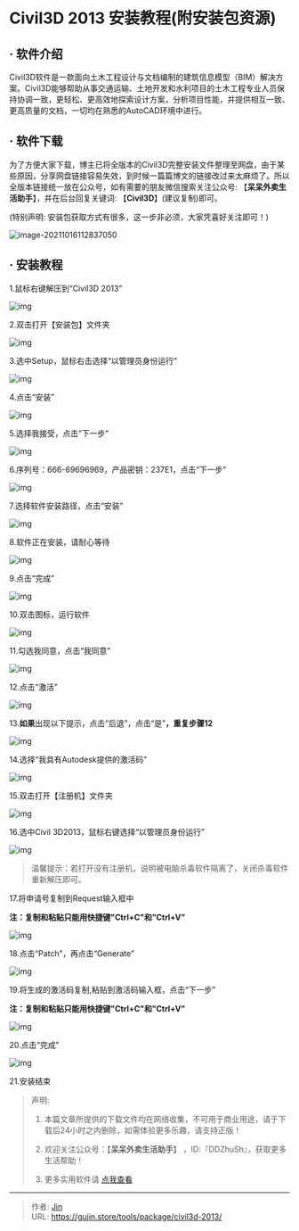 # Civil3D 2013 安装教程(附安装包资源)


## · 软件介绍
Civil3D软件是一款面向土木工程设计与文档编制的建筑信息模型（BIM）解决方案。Civil3D能够帮助从事交通运输、土地开发和水利项目的土木工程专业人员保持协调一致，更轻松、更高效地探索设计方案，分析项目性能，并提供相互一致、更高质量的文档，一切均在熟悉的AutoCAD环境中进行。

## · 软件下载
为了方便大家下载，博主已将全版本的Civil3D完整安装文件整理至网盘，由于某些原因，分享网盘链接容易失效，到时候一篇篇博文的链接改过来太麻烦了。所以全版本链接统一放在公众号，如有需要的朋友微信搜索关注公众号: 【**呆呆外卖生活助手**】，并在后台回复关键词: 【**Civil3D**】(建议复制)即可。

(特别声明: 安装包获取方式有很多，这一步非必须，大家凭喜好关注即可！)

![image-20211016112837050](https://img.gujin.store/img/image-20211016112837050.png)

## · 安装教程

1.鼠标右键解压到“Civil3D 2013”

![img](https://img.gujin.store/img/v2-3a9c2412d49944d66c1b2ff000b4df18_720w.png)

2.双击打开【安装包】文件夹

![img](https://img.gujin.store/img/v2-0dabf36d070971a33c8401e3edca9b7e_720w.png)

3.选中Setup，鼠标右击选择“以管理员身份运行”

![img](https://img.gujin.store/img/v2-d4f6b587d65eafd05262a8f38f0e06d2_720w.png)

4.点击“安装”

![img](https://img.gujin.store/img/v2-8f035ecb04f0fcf7c1a70a12a7c13ac0_720w.png)



5.选择我接受，点击“下一步”

![img](https://img.gujin.store/img/v2-b51d82145f7d5409f8d635e336a5dba2_720w.png)

6.序列号：666-69696969，产品密钥：237E1，点击“下一步”

![img](https://img.gujin.store/img/v2-2ef40bd6c6ec0d3b0f56a82076dcdcaa_720w.png)

7.选择软件安装路径，点击“安装”

![img](https://img.gujin.store/img/v2-8e3c4605c0b4a17da722c0a2dfa25094_720w.png)

8.软件正在安装，请耐心等待

![img](https://img.gujin.store/img/v2-37532c99c2f47fb86607727be35056ff_720w.png)

9.点击“完成”

![img](https://img.gujin.store/img/v2-49ba86c8371c35cc5d2dfbb540f636f3_720w.png)

10.双击图标，运行软件

![img](https://img.gujin.store/img/v2-65262fdca495fef5b049d1c622ea1761_720w.png)

11.勾选我同意，点击“我同意”

![img](https://img.gujin.store/img/v2-15e3ccc7ee361a80529df86ce83ba974_720w.png)

12.点击“激活”

![img](https://img.gujin.store/img/v2-2fd7930552fe54a2a10e6144e38ac751_720w.png)

13.**如果**出现以下提示，点击“后退”，点击“是”**，重复步骤12**

![img](https://img.gujin.store/img/v2-4212ffa485c9f605aeb3c138a42aebdf_720w.png)

14.选择“我具有Autodesk提供的激活码”

![img](https://img.gujin.store/img/v2-fd6ddce42c4b98a6c44145837466a627_720w.png)

15.双击打开【注册机】文件夹

![img](https://img.gujin.store/img/v2-8f7ce27ec55dd3f5f6b3a21509a44cb0_720w.png)

16.选中Civil 3D2013，鼠标右键选择“以管理员身份运行”

![img](https://img.gujin.store/img/v2-152e17c0d1770f399396630b476af39d_720w.png)



> 温馨提示：若打开没有注册机，说明被电脑杀毒软件隔离了，关闭杀毒软件重新解压即可。

17.将申请号复制到Request输入框中

**注：复制和粘贴只能用快捷键"Ctrl+C"和”Ctrl+V”**

![img](https://img.gujin.store/img/v2-c4f5444b170c616786d843dc71b50b7d_720w.png)



18.点击“Patch”，再点击“Generate”

![img](https://img.gujin.store/img/v2-9601a2c7e958c8b20eba2d1c726276d9_720w.png)

19.将生成的激活码复制,粘贴到激活码输入框，点击“下一步”

**注：复制和粘贴只能用快捷键"Ctrl+C"和”Ctrl+V”**

![img](https://img.gujin.store/img/v2-947e5ff1a36cdb00475f6d88329d9f23_720w.png)



20.点击“完成”

![img](https://img.gujin.store/img/v2-4502a34b10f05d325b00c9c9f4911960_720w.png)

21.安装结束




> 声明: 
>
> 1. 本篇文章所提供的下载文件均在网络收集，不可用于商业用途，请于下载后24小时之内删除，如需体验更多乐趣，请支持正版！
>
> 2. 欢迎关注公众号：【**呆呆外卖生活助手**】 ，ID:『DDZhuSh』，获取更多生活帮助！
>
> 3. 更多实用软件请  [点我查看](/tools)

---

> 作者: [Jin](https://img.gujin.store/img/favicon.ico)  
> URL: https://gujin.store/tools/package/civil3d-2013/  

